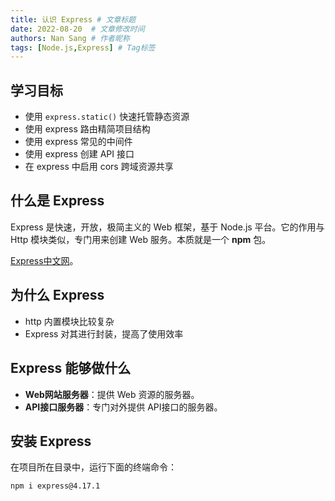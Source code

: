 ```yaml
---
title: 认识 Express # 文章标题
date: 2022-08-20  # 文章修改时间
authors: Nan Sang # 作者昵称
tags: [Node.js,Express] # Tag标签
---
```

## 学习目标

- 使用 `express.static()` 快速托管静态资源
- 使用 express 路由精简项目结构
- 使用 express 常见的中间件
- 使用 express 创建 API 接口
- 在 express 中启用 cors 跨域资源共享

## 什么是 Express

Express 是快速，开放，极简主义的 Web 框架，基于 Node.js 平台。它的作用与 Http 模块类似，专门用来创建 Web 服务。本质就是一个 **npm** 包。

[Express中文网](https://www.expressjs.com.cn/)。  

## 为什么 Express

- http 内置模块比较复杂
- Express 对其进行封装，提高了使用效率

## Express 能够做什么

- **Web网站服务器**：提供 Web 资源的服务器。
- **API接口服务器**：专门对外提供 API接口的服务器。

## 安装 Express

在项目所在目录中，运行下面的终端命令：  

```bash
npm i express@4.17.1
```

